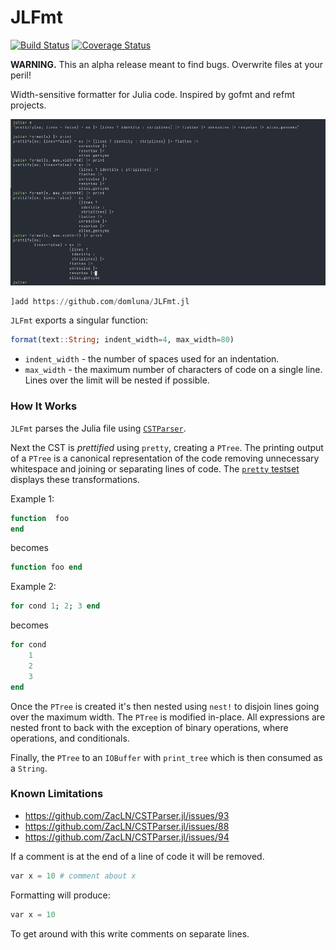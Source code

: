 # JLFmt

[![Build Status](https://travis-ci.org/domluna/JLFmt.svg?branch=master)](https://travis-ci.org/domluna/JLFmt)
[![Coverage Status](https://coveralls.io/repos/github/domluna/JLFmt.jl/badge.svg?branch=master)](https://coveralls.io/github/domluna/JLFmt.jl?branch=master)

**WARNING.** This an alpha release meant to find bugs. Overwrite files at your peril!

Width-sensitive formatter for Julia code. Inspired by gofmt and refmt projects.

![format example](./jlfmt.png)

```julia
]add https://github.com/domluna/JLFmt.jl
```

`JLFmt` exports a singular function:

```julia
format(text::String; indent_width=4, max_width=80)
```

* `indent_width` - the number of spaces used for an indentation.
* `max_width` - the maximum number of characters of code on a single line. Lines over
the limit will be nested if possible.

### How It Works

`JLFmt` parses the Julia file using [`CSTParser`](https://github.com/ZacLN/CSTParser.jl).

Next the CST is _prettified_ using `pretty`, creating a `PTree`. The printing output of a `PTree` is a canonical representation of the code removing unnecessary whitespace and joining or separating lines of code. The [`pretty` testset](./test/runtests.jl) displays these transformations.

Example 1:

```julia
function  foo
end
```

becomes

```julia
function foo end
```

Example 2:

```julia
for cond 1; 2; 3 end
```

becomes

```julia
for cond
    1
    2
    3
end
```

Once the `PTree` is created it's then nested using `nest!` to disjoin lines going over the
maximum width. The `PTree` is modified in-place. All expressions are nested front to back with the exception of binary operations, where operations, and conditionals.

Finally, the `PTree` to an `IOBuffer` with `print_tree` which is then consumed as a `String`.

### Known Limitations

* https://github.com/ZacLN/CSTParser.jl/issues/93
* https://github.com/ZacLN/CSTParser.jl/issues/88
* https://github.com/ZacLN/CSTParser.jl/issues/94

If a comment is at the end of a line of code it will be removed.

```julia
var x = 10 # comment about x
```

Formatting will produce:

```julia
var x = 10
```

To get around with this write comments on separate lines.
